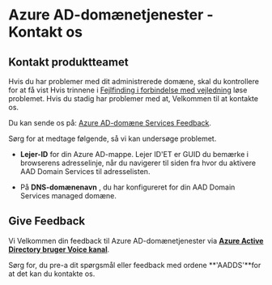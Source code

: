 <properties
    pageTitle="Azure Active Directory-domænetjenester: Kontakt os | Microsoft Azure"
    description="Kontakt produktteamet Azure AD-domænetjenester"
    services="active-directory-ds"
    documentationCenter=""
    authors="mahesh-unnikrishnan"
    manager="stevenpo"
    editor="curtand"/>

<tags
    ms.service="active-directory-ds"
    ms.workload="identity"
    ms.tgt_pltfrm="na"
    ms.devlang="na"
    ms.topic="article"
    ms.date="09/21/2016"
    ms.author="maheshu"/>


# <a name="azure-ad-domain-services---contact-us"></a>Azure AD-domænetjenester - Kontakt os

## <a name="contact-the-product-team"></a>Kontakt produktteamet
Hvis du har problemer med dit administrerede domæne, skal du kontrollere for at få vist Hvis trinnene i [Fejlfinding i forbindelse med vejledning](active-directory-ds-troubleshooting.md) løse problemet. Hvis du stadig har problemer med at, Velkommen til at kontakte os.

Du kan sende os på: [Azure AD-domæne Services Feedback](mailto:aaddsfb@microsoft.com).

Sørg for at medtage følgende, så vi kan undersøge problemet.

- **Lejer-ID** for din Azure AD-mappe. Lejer ID'ET er GUID du bemærke i browserens adresselinje, når du navigerer til siden fra hvor du aktivere AAD Domain Services til adresselisten.

- På **DNS-domænenavn** , du har konfigureret for din AAD Domain Services managed domæne.


## <a name="provide-feedback"></a>Give Feedback
Vi Velkommen din feedback til Azure AD-domænetjenester via **[Azure Active Directory bruger Voice kanal](https://feedback.azure.com/forums/169401-azure-active-directory/)**.

Sørg for, du pre-a dit spørgsmål eller feedback med ordene **'AADDS'**for at det kan du kontakte os.
